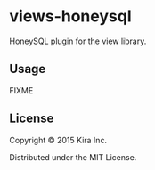 # views-honeysql

HoneySQL plugin for the view library.

## Usage

FIXME

## License

Copyright © 2015 Kira Inc.

Distributed under the MIT License.
